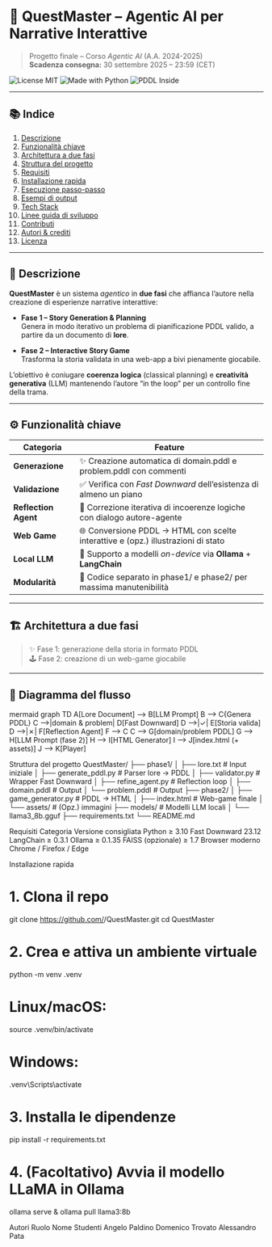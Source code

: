 # 🧠 **QuestMaster** – Agentic AI per Narrative Interattive  
> Progetto finale – Corso *Agentic AI* (A.A. 2024-2025)  
> **Scadenza consegna:** 30 settembre 2025 – 23:59 (CET)

![License MIT](https://img.shields.io/badge/license-MIT-green.svg)
![Made with Python](https://img.shields.io/badge/Made%20with-Python-3776AB?logo=python&logoColor=white)
![PDDL Inside](https://img.shields.io/badge/PDDL-powered-blueviolet)

---

## 📚 Indice

1. [Descrizione](#descrizione)
2. [Funzionalità chiave](#funzionalità-chiave)
3. [Architettura a due fasi](#architettura-a-due-fasi)
4. [Struttura del progetto](#struttura-del-progetto)
5. [Requisiti](#requisiti)
6. [Installazione rapida](#installazione-rapida)
7. [Esecuzione passo-passo](#esecuzione-passo-passo)
8. [Esempi di output](#esempi-di-output)
9. [Tech Stack](#tech-stack)
10. [Linee guida di sviluppo](#linee-guida-di-sviluppo)
11. [Contributi](#contributi)
12. [Autori & crediti](#autori--crediti)
13. [Licenza](#licenza)

---

## 🧩 Descrizione

**QuestMaster** è un sistema *agentico* in **due fasi** che affianca l’autore nella creazione di esperienze narrative interattive:

- **Fase 1 – Story Generation & Planning**  
  Genera in modo iterativo un problema di pianificazione PDDL valido, a partire da un documento di **lore**.

- **Fase 2 – Interactive Story Game**  
  Trasforma la storia validata in una web-app a bivi pienamente giocabile.

L’obiettivo è coniugare **coerenza logica** (classical planning) e **creatività generativa** (LLM) mantenendo l’autore “in the loop” per un controllo fine della trama.

---

## ⚙️ Funzionalità chiave

| Categoria      | Feature                                                                 |
|----------------|-------------------------------------------------------------------------|
| **Generazione** | ✨ Creazione automatica di domain.pddl e problem.pddl con commenti |
| **Validazione** | ✅ Verifica con *Fast Downward* dell’esistenza di almeno un piano       |
| **Reflection Agent** | 🔁 Correzione iterativa di incoerenze logiche con dialogo autore-agente |
| **Web Game**    | 🌐 Conversione PDDL → HTML con scelte interattive e (opz.) illustrazioni di stato |
| **Local LLM**   | 🤖 Supporto a modelli *on-device* via **Ollama** + **LangChain**        |
| **Modularità**  | 🧩 Codice separato in phase1/ e phase2/ per massima manutenibilità  |

---

## 🏗️ Architettura a due fasi

> ✨ Fase 1: generazione della storia in formato PDDL  
> 🕹️ Fase 2: creazione di un web-game giocabile

---

## 🚀 Diagramma del flusso

mermaid
graph TD
    A[Lore Document] --> B[LLM Prompt]
    B --> C{Genera PDDL}
    C -->|domain & problem| D[Fast Downward]
    D -->|✓| E[Storia valida]
    D -->|✗| F[Reflection Agent]
    F --> C
    C --> G[domain/problem PDDL]
    G --> H[LLM Prompt (fase 2)]
    H --> I[HTML Generator]
    I --> J[index.html (+ assets)]
    J --> K[Player]

Struttura del progetto
QuestMaster/
├── phase1/
│   ├── lore.txt            # Input iniziale
│   ├── generate_pddl.py    # Parser lore → PDDL
│   ├── validator.py        # Wrapper Fast Downward
│   ├── refine_agent.py     # Reflection loop
│   ├── domain.pddl         # Output
│   └── problem.pddl        # Output
├── phase2/
│   ├── game_generator.py   # PDDL → HTML
│   ├── index.html          # Web-game finale
│   └── assets/             # (Opz.) immagini
├── models/                 # Modelli LLM locali
│   └── llama3_8b.gguf
├── requirements.txt
└── README.md

Requisiti
Categoria	Versione consigliata
Python	≥ 3.10
Fast Downward	23.12
LangChain	≥ 0.3.1
Ollama	≥ 0.1.35
FAISS (opzionale)	≥ 1.7
Browser moderno	Chrome / Firefox / Edge



Installazione rapida
# 1. Clona il repo
git clone https://github.com/<tuo-utente>/QuestMaster.git
cd QuestMaster

# 2. Crea e attiva un ambiente virtuale
python -m venv .venv
# Linux/macOS:
source .venv/bin/activate
# Windows:
.venv\Scripts\activate

# 3. Installa le dipendenze
pip install -r requirements.txt

# 4. (Facoltativo) Avvia il modello LLaMA in Ollama
ollama serve &
ollama pull llama3:8b

Autori 
Ruolo	Nome
Studenti	Angelo Paldino
Domenico Trovato
Alessandro Pata
